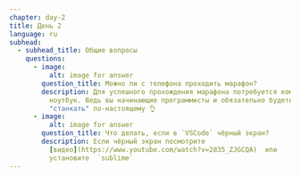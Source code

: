 ```yaml
---
chapter: day-2
title: День 2
language: ru
subhead:
  - subhead_title: Общие вопросы
    questions:
      - image:
          alt: image for answer
        question_title: Можно ли с телефона проходить марафон?
        description: Для успешного прохождения марафона потребуется компьютер или
          ноутбук. Ведь вы начинающие программисты и обязательно будете
          "станкать" по-настоящему 👌
      - image:
          alt: image for answer
        question_title: Что делать, если в `VSCode` чёрный экран?
        description: Если чёрный экран посмотрите
          [видео](https://www.youtube.com/watch?v=2835_ZJGCQA)  или
          установите  `sublime`
---
```

